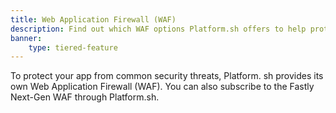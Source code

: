 ```yaml
---
title: Web Application Firewall (WAF)
description: Find out which WAF options Platform.sh offers to help protect your site.
banner: 
    type: tiered-feature
---
```


To protect your app from common security threats,
Platform. sh provides its own Web Application Firewall (WAF).
You can also subscribe to the Fastly Next-Gen WAF through Platform.sh.